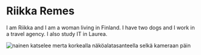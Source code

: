 <!DOCTYPE html>
<html>
<head>
  <title>My First HTML Page</title>
  </head>
  <body>
    <h1>Riikka Remes</h1>
    <p>I am Riikka and I am a woman living in Finland. I have two dogs and I work in a travel agency. I also study IT in Laurea.</p>
    <img src="C:\Users\riikk\OneDrive\Kuvat\Mallorca 2017\IMG_0978.jpg" alt="nainen katselee merta korkealla näköalatasanteella selkä kameraan päin">
  </body>
</html>

